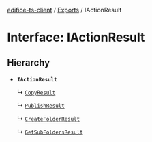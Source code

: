 [edifice-ts-client](../README.md) / [Exports](../modules.md) / IActionResult

# Interface: IActionResult

## Hierarchy

- **`IActionResult`**

  ↳ [`CopyResult`](CopyResult.md)

  ↳ [`PublishResult`](PublishResult.md)

  ↳ [`CreateFolderResult`](CreateFolderResult.md)

  ↳ [`GetSubFoldersResult`](GetSubFoldersResult.md)
